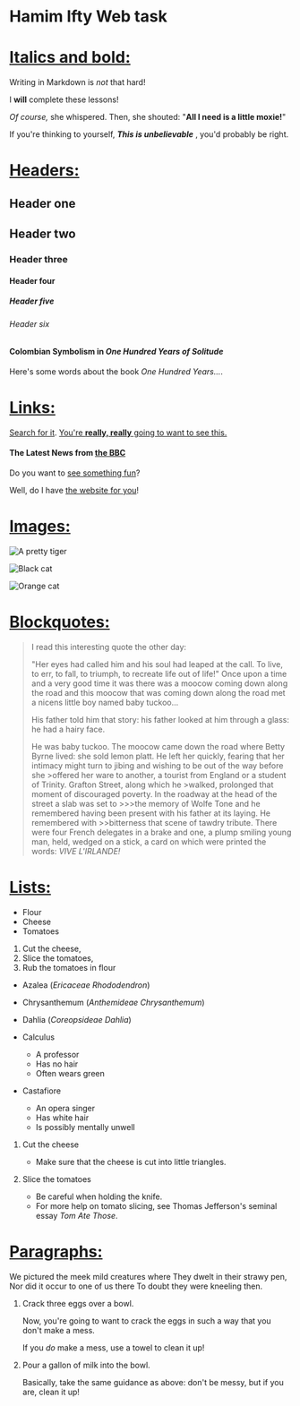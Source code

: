 # Hamim Ifty Web task

# <u>Italics and bold:</u>
Writing in Markdown is *not* that hard!

I **will** complete these lessons!

*Of course,* she whispered. Then, she shouted: "**All I need is a little moxie!**"

If you're thinking to yourself, ***This is unbelievable***
, you'd probably be right.

# <u>Headers:</u>

## Header one

## Header two

### Header three

#### Header four

##### Header five

###### Header six

#### Colombian Symbolism in *One Hundred Years of Solitude*

Here's some words about the book _One Hundred Years..._.


# <u>Links:</u>


[Search for it](https://www.google.com).
[You're **really, really** going to want to see this.](https://www.dailykitten.com)

#### The Latest News from [the BBC](https://www.bbc.com/news)

Do you want to [see something fun][a fun place]?

Well, do I have [the website for you][another fun place]!

[a fun place]: https://www.zombo.com
[another fun place]: https://www.stumbleupon.com

# <u>Images:</u>

![A pretty tiger](https://upload.wikimedia.org/wikipedia/commons/5/56/Tiger.50.jpg)

![Black cat](https://upload.wikimedia.org/wikipedia/commons/a/a3/81_INF_DIV_SSI.jpg)

![Orange cat](https://icons.iconarchive.com/icons/google/noto-emoji-animals-nature/256/22221-cat-icon.png)



# <u>Blockquotes:</u>

> I read this interesting quote the other day:
>
> "Her eyes had called him and his soul had leaped at the call. To live, to err, to fall, to triumph, to recreate life out of life!"
> Once upon a time and a very good time it was there was a moocow coming down along the road and this moocow that was coming down along the road met a nicens little boy named baby tuckoo...
> 
> His father told him that story: his father looked at him through a glass: he had a hairy face.
> 
> He was baby tuckoo. The moocow came down the road where Betty Byrne lived: she sold lemon platt.
> He left her quickly, fearing that her intimacy might turn to jibing and wishing to be out of the way before she >offered her ware to another, a tourist from England or a student of Trinity. Grafton Street, along which he >walked, prolonged that moment of discouraged poverty. In the roadway at the head of the street a slab was set to >>>the memory of Wolfe Tone and he remembered having been present with his father at its laying. He remembered with >>bitterness that scene of tawdry tribute. There were four French delegates in a brake and one, a plump smiling young man, held, wedged on a stick, a card on which were printed the words: *VIVE L'IRLANDE!*

# <u>Lists:</u>

* Flour
* Cheese
* Tomatoes


1. Cut the cheese, 
2. Slice the tomatoes, 
3. Rub the tomatoes in flour


* Azalea (*Ericaceae Rhododendron*)
* Chrysanthemum (*Anthemideae Chrysanthemum*)
* Dahlia (*Coreopsideae Dahlia*)



* Calculus
  * A professor
  * Has no hair
  * Often wears green
* Castafiore
  * An opera singer
  * Has white hair
  * Is possibly mentally unwell


1. Cut the cheese

   * Make sure that the cheese is cut into little triangles.

2. Slice the tomatoes

   * Be careful when holding the knife.
   * For more help on tomato slicing, see Thomas Jefferson's seminal essay _Tom Ate Those_.


# <u>Paragraphs:</u>


We pictured the meek mild creatures where 
They dwelt in their strawy pen,
Nor did it occur to one of us there 
To doubt they were kneeling then.

1. Crack three eggs over a bowl.
   
   Now, you're going to want to crack the eggs in such a way that you don't make a mess.
   
   If you _do_ make a mess, use a towel to clean it up!

2. Pour a gallon of milk into the bowl.
   
   Basically, take the same guidance as above: don't be messy, but if you are, clean it up!



